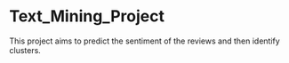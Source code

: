 # Text_Mining_Project


This project aims to predict the sentiment of the reviews and then identify clusters.
